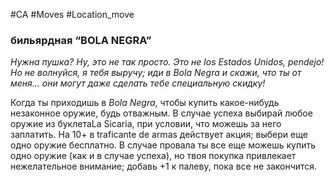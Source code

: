#CA #Moves #Location_move

### бильярдная “BOLA NEGRA”
*Нужна пушка? Ну, это не так просто. Это не los Estados Unidos, pendejo! Но не волнуйся, я тебя выручу; иди в Bola Negra и скажи, что ты от меня... они могут даже сделать тебе специальную скидку!*

Когда ты приходишь в *Bola Negra*, чтобы купить какое-нибудь незаконное оружие, будь отважным. В случае успеха выбирай любое оружие из буклетаLa Sicaria, при условии, что можешь за него заплатить. На 10+ в traficante de armas действует акция; выбери еще одно оружие бесплатно. В случае провала ты все еще можешь купить одно оружие (как и в случае успеха), но твоя покупка привлекает нежелательное внимание; добавь +1 к палеву, пока все не закончится.